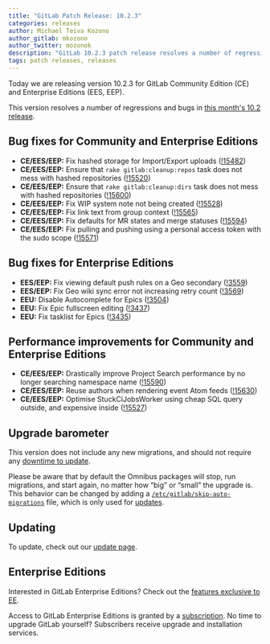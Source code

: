 ```yaml
---
title: "GitLab Patch Release: 10.2.3"
categories: releases
author: Michael Teiva Kozono
author_gitlab: mkozono
author_twitter: mozonok
description: "GitLab 10.2.3 patch release resolves a number of regressions and bugs in 10.2.2"
tags: patch releases, releases
---
```


Today we are releasing version 10.2.3 for GitLab Community Edition (CE) and Enterprise Editions (EES, EEP).

This version resolves a number of regressions and bugs in
[this month's 10.2 release](/releases/2017/11/22/gitlab-10-2-released/).

<!-- more -->

## Bug fixes for Community and Enterprise Editions

- **CE/EES/EEP:** Fix hashed storage for Import/Export uploads ([!15482])
- **CE/EES/EEP:** Ensure that `rake gitlab:cleanup:repos` task does not mess with hashed repositories ([!15520])
- **CE/EES/EEP:** Ensure that `rake gitlab:cleanup:dirs` task does not mess with hashed repositories ([!15600])
- **CE/EES/EEP:** Fix WIP system note not being created ([!15528])
- **CE/EES/EEP:** Fix link text from group context ([!15565])
- **CE/EES/EEP:** Fix defaults for MR states and merge statuses ([!15594])
- **CE/EES/EEP:** Fix pulling and pushing using a personal access token with the sudo scope ([!15571])

## Bug fixes for Enterprise Editions

- **EES/EEP:** Fix viewing default push rules on a Geo secondary ([!3559])
- **EES/EEP:** Fix Geo wiki sync error not increasing retry count ([!3569])
- **EEU:** Disable Autocomplete for Epics ([!3504])
- **EEU:** Fix Epic fullscreen editing ([!3437])
- **EEU:** Fix tasklist for Epics ([!3435])

## Performance improvements for Community and Enterprise Editions

- **CE/EES/EEP:** Drastically improve Project Search performance by no longer searching namespace name ([!15590])
- **CE/EES/EEP:** Reuse authors when rendering event Atom feeds ([!15630])
- **CE/EES/EEP:** Optimise StuckCiJobsWorker using cheap SQL query outside, and expensive inside ([!15527])

[!15482]: https://gitlab.com/gitlab-org/gitlab-ce/merge_requests/15482
[!15520]: https://gitlab.com/gitlab-org/gitlab-ce/merge_requests/15520
[!15527]: https://gitlab.com/gitlab-org/gitlab-ce/merge_requests/15527
[!15528]: https://gitlab.com/gitlab-org/gitlab-ce/merge_requests/15528
[!15565]: https://gitlab.com/gitlab-org/gitlab-ce/merge_requests/15565
[!15571]: https://gitlab.com/gitlab-org/gitlab-ce/merge_requests/15571
[!15584]: https://gitlab.com/gitlab-org/gitlab-ce/merge_requests/15584
[!15590]: https://gitlab.com/gitlab-org/gitlab-ce/merge_requests/15590
[!15594]: https://gitlab.com/gitlab-org/gitlab-ce/merge_requests/15594
[!15600]: https://gitlab.com/gitlab-org/gitlab-ce/merge_requests/15600
[!15630]: https://gitlab.com/gitlab-org/gitlab-ce/merge_requests/15630
[!3435]: https://gitlab.com/gitlab-org/gitlab-ee/merge_requests/3435
[!3437]: https://gitlab.com/gitlab-org/gitlab-ee/merge_requests/3437
[!3504]: https://gitlab.com/gitlab-org/gitlab-ee/merge_requests/3504
[!3559]: https://gitlab.com/gitlab-org/gitlab-ee/merge_requests/3559
[!3569]: https://gitlab.com/gitlab-org/gitlab-ee/merge_requests/3569

## Upgrade barometer

This version does not include any new migrations, and should not require any
[downtime to update](https://docs.gitlab.com/ee/update/#upgrading-without-downtime).

Please be aware that by default the Omnibus packages will stop, run migrations,
and start again, no matter how “big” or “small” the upgrade is. This behavior
can be changed by adding a [`/etc/gitlab/skip-auto-migrations`](http://docs.gitlab.com/omnibus/update/README.html) file,
which is only used for [updates](https://docs.gitlab.com/omnibus/update/README.html).

## Updating

To update, check out our [update page](/update/).

## Enterprise Editions

Interested in GitLab Enterprise Editions? Check out the [features exclusive to
EE](/pricing/).

Access to GitLab Enterprise Editions is granted by a [subscription](/stages-devops-lifecycle/).
No time to upgrade GitLab yourself? Subscribers receive upgrade and installation
services.
